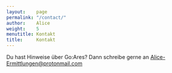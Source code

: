 ```yaml
---
layout:    page
permalink: "/contact/"
author:    Alice
weight:    5
menutitle: Kontakt
title:     Kontakt
---
```



Du hast Hinweise über Go:Ares? Dann schreibe gerne an <a href="mailto:Alice-Ermittlungen@protonmail.com">Alice-Ermittlungen@protonmail.com</a>